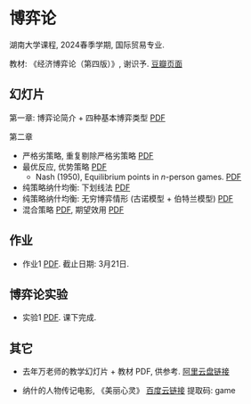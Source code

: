 # 博弈论
湖南大学课程, 2024春季学期, 国际贸易专业.

教材: 《经济博弈论（第四版）》, 谢识予.
[豆瓣页面](https://book.douban.com/subject/30389848/)

## 幻灯片
第一章: 博弈论简介 + 四种基本博弈类型 [PDF](slides/ch1.pdf)
<!-- [Chapter 1](slides/ch1.md) -->

第二章
- 严格劣策略, 重复剔除严格劣策略 [PDF](slides/ch2.pdf)
- 最优反应, 优势策略 [PDF](slides/ch2-optim-response.pdf)
  - Nash (1950), Equilibrium points in *n*-person games.
    [PDF](slides/nash1950.pdf)
- 纯策略纳什均衡: 下划线法 [PDF](slides/ch2-nash.pdf)
- 纯策略纳什均衡: 无穷博弈情形 (古诺模型 + 伯特兰模型) [PDF](slides/ch2-infinite.pdf)
- 混合策略 [PDF](slides/ch2-mixed.pdf), 期望效用 [PDF](slides/ch2-EU.pdf)

## 作业
- 作业1 [PDF](notes/hw1.pdf). 截止日期: 3月21日.

## 博弈论实验
- 实验1 [PDF](slides/experiment-1.pdf). 课下完成.



## 其它
- 去年万老师的教学幻灯片 + 教材 PDF, 供参考.
[阿里云盘链接](https://www.alipan.com/s/FiWZEDqBxQy)

- 纳什的人物传记电影, 《美丽心灵》 [百度云链接](https://pan.baidu.com/s/19YIEXlqSgDCMMCIj832Y9A?pwd=game) 提取码: game